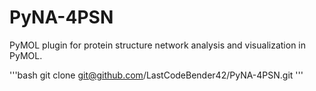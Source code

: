 # PyNA-4PSN
PyMOL plugin for protein structure network analysis and visualization in PyMOL.

'''bash
  git clone git@github.com/LastCodeBender42/PyNA-4PSN.git
'''

